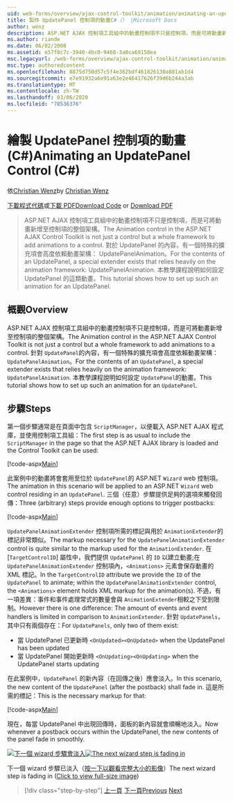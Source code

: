 ```yaml
---
uid: web-forms/overview/ajax-control-toolkit/animation/animating-an-updatepanel-control-cs
title: 製作 UpdatePanel 控制項的動畫C#（） |Microsoft Docs
author: wenz
description: ASP.NET AJAX 控制項工具組中的動畫控制項不只是控制項，而是可將動畫新增至控制項的整個架構。 適用于 ... 的內容
ms.author: riande
ms.date: 06/02/2008
ms.assetid: e57f8c7c-3940-4bc0-9468-3a0ca69158ea
msc.legacyurl: /web-forms/overview/ajax-control-toolkit/animation/animating-an-updatepanel-control-cs
msc.type: authoredcontent
ms.openlocfilehash: 8875d750d57c5f4e362bdf461826130a881ab1d4
ms.sourcegitcommit: e7e91932a6e91a63e2e46417626f39d6b244a3ab
ms.translationtype: MT
ms.contentlocale: zh-TW
ms.lasthandoff: 03/06/2020
ms.locfileid: "78536376"
---
```

# <a name="animating-an-updatepanel-control-c"></a><span data-ttu-id="25b9e-104">繪製 UpdatePanel 控制項的動畫 (C#)</span><span class="sxs-lookup"><span data-stu-id="25b9e-104">Animating an UpdatePanel Control (C#)</span></span>

<span data-ttu-id="25b9e-105">依[Christian Wenz](https://github.com/wenz)</span><span class="sxs-lookup"><span data-stu-id="25b9e-105">by [Christian Wenz](https://github.com/wenz)</span></span>

<span data-ttu-id="25b9e-106">[下載程式代碼](https://download.microsoft.com/download/9/3/f/93f8daea-bebd-4821-833b-95205389c7d0/UpdatePanelAnimation1.cs.zip)或[下載 PDF](https://download.microsoft.com/download/b/6/a/b6ae89ee-df69-4c87-9bfb-ad1eb2b23373/updatepanelanimation1CS.pdf)</span><span class="sxs-lookup"><span data-stu-id="25b9e-106">[Download Code](https://download.microsoft.com/download/9/3/f/93f8daea-bebd-4821-833b-95205389c7d0/UpdatePanelAnimation1.cs.zip) or [Download PDF](https://download.microsoft.com/download/b/6/a/b6ae89ee-df69-4c87-9bfb-ad1eb2b23373/updatepanelanimation1CS.pdf)</span></span>

> <span data-ttu-id="25b9e-107">ASP.NET AJAX 控制項工具組中的動畫控制項不只是控制項，而是可將動畫新增至控制項的整個架構。</span><span class="sxs-lookup"><span data-stu-id="25b9e-107">The Animation control in the ASP.NET AJAX Control Toolkit is not just a control but a whole framework to add animations to a control.</span></span> <span data-ttu-id="25b9e-108">對於 UpdatePanel 的內容，有一個特殊的擴充項會高度依賴動畫架構： UpdatePanelAnimation。</span><span class="sxs-lookup"><span data-stu-id="25b9e-108">For the contents of an UpdatePanel, a special extender exists that relies heavily on the animation framework: UpdatePanelAnimation.</span></span> <span data-ttu-id="25b9e-109">本教學課程說明如何設定 UpdatePanel 的這類動畫。</span><span class="sxs-lookup"><span data-stu-id="25b9e-109">This tutorial shows how to set up such an animation for an UpdatePanel.</span></span>

## <a name="overview"></a><span data-ttu-id="25b9e-110">概觀</span><span class="sxs-lookup"><span data-stu-id="25b9e-110">Overview</span></span>

<span data-ttu-id="25b9e-111">ASP.NET AJAX 控制項工具組中的動畫控制項不只是控制項，而是可將動畫新增至控制項的整個架構。</span><span class="sxs-lookup"><span data-stu-id="25b9e-111">The Animation control in the ASP.NET AJAX Control Toolkit is not just a control but a whole framework to add animations to a control.</span></span> <span data-ttu-id="25b9e-112">針對 `UpdatePanel`的內容，有一個特殊的擴充項會高度依賴動畫架構： `UpdatePanelAnimation`。</span><span class="sxs-lookup"><span data-stu-id="25b9e-112">For the contents of an `UpdatePanel`, a special extender exists that relies heavily on the animation framework: `UpdatePanelAnimation`.</span></span> <span data-ttu-id="25b9e-113">本教學課程說明如何設定 `UpdatePanel`的動畫。</span><span class="sxs-lookup"><span data-stu-id="25b9e-113">This tutorial shows how to set up such an animation for an `UpdatePanel`.</span></span>

## <a name="steps"></a><span data-ttu-id="25b9e-114">步驟</span><span class="sxs-lookup"><span data-stu-id="25b9e-114">Steps</span></span>

<span data-ttu-id="25b9e-115">第一個步驟通常是在頁面中包含 `ScriptManager`，以便載入 ASP.NET AJAX 程式庫，並使用控制項工具組：</span><span class="sxs-lookup"><span data-stu-id="25b9e-115">The first step is as usual to include the `ScriptManager` in the page so that the ASP.NET AJAX library is loaded and the Control Toolkit can be used:</span></span>

[!code-aspx[Main](animating-an-updatepanel-control-cs/samples/sample1.aspx)]

<span data-ttu-id="25b9e-116">此案例中的動畫將會套用至位於 `UpdatePanel`的 ASP.NET `Wizard` web 控制項。</span><span class="sxs-lookup"><span data-stu-id="25b9e-116">The animation in this scenario will be applied to an ASP.NET `Wizard` web control residing in an `UpdatePanel`.</span></span> <span data-ttu-id="25b9e-117">三個（任意）步驟提供足夠的選項來觸發回傳：</span><span class="sxs-lookup"><span data-stu-id="25b9e-117">Three (arbitrary) steps provide enough options to trigger postbacks:</span></span>

[!code-aspx[Main](animating-an-updatepanel-control-cs/samples/sample2.aspx)]

<span data-ttu-id="25b9e-118">`UpdatePanelAnimationExtender` 控制項所需的標記與用於 `AnimationExtender`的標記非常類似。</span><span class="sxs-lookup"><span data-stu-id="25b9e-118">The markup necessary for the `UpdatePanelAnimationExtender` control is quite similar to the markup used for the `AnimationExtender`.</span></span> <span data-ttu-id="25b9e-119">在 [`TargetControlID`] 屬性中，我們提供 `UpdatePanel` 的 `ID` 以建立動畫;在 `UpdatePanelAnimationExtender` 控制項內，`<Animations>` 元素會保存動畫的 XML 標記。</span><span class="sxs-lookup"><span data-stu-id="25b9e-119">In the `TargetControlID` attribute we provide the `ID` of the `UpdatePanel` to animate; within the `UpdatePanelAnimationExtender` control, the `<Animations>` element holds XML markup for the animation(s).</span></span> <span data-ttu-id="25b9e-120">不過，有一項差異：事件和事件處理常式的數量會與 `AnimationExtender`相較之下受到限制。</span><span class="sxs-lookup"><span data-stu-id="25b9e-120">However there is one difference: The amount of events and event handlers is limited in comparison to `AnimationExtender`.</span></span> <span data-ttu-id="25b9e-121">針對 `UpdatePanels`，其中只有兩個存在：</span><span class="sxs-lookup"><span data-stu-id="25b9e-121">For `UpdatePanels`, only two of them exist:</span></span>

- <span data-ttu-id="25b9e-122">當 UpdatePanel 已更新時 `<OnUpdated>`</span><span class="sxs-lookup"><span data-stu-id="25b9e-122">`<OnUpdated>` when the UpdatePanel has been updated</span></span>
- <span data-ttu-id="25b9e-123">當 UpdatePanel 開始更新時 `<OnUpdating>`</span><span class="sxs-lookup"><span data-stu-id="25b9e-123">`<OnUpdating>` when the UpdatePanel starts updating</span></span>

<span data-ttu-id="25b9e-124">在此案例中，`UpdatePanel` 的新內容（在回傳之後）應會淡入。</span><span class="sxs-lookup"><span data-stu-id="25b9e-124">In this scenario, the new content of the `UpdatePanel` (after the postback) shall fade in.</span></span> <span data-ttu-id="25b9e-125">這是所需的標記：</span><span class="sxs-lookup"><span data-stu-id="25b9e-125">This is the necessary markup for that:</span></span>

[!code-aspx[Main](animating-an-updatepanel-control-cs/samples/sample3.aspx)]

<span data-ttu-id="25b9e-126">現在，每當 UpdatePanel 中出現回傳時，面板的新內容就會順暢地淡入。</span><span class="sxs-lookup"><span data-stu-id="25b9e-126">Now whenever a postback occurs within the UpdatePanel, the new contents of the panel fade in smoothly.</span></span>

<span data-ttu-id="25b9e-127">[![下一個 wizard 步驟會淡入](animating-an-updatepanel-control-cs/_static/image2.png)](animating-an-updatepanel-control-cs/_static/image1.png)</span><span class="sxs-lookup"><span data-stu-id="25b9e-127">[![The next wizard step is fading in](animating-an-updatepanel-control-cs/_static/image2.png)](animating-an-updatepanel-control-cs/_static/image1.png)</span></span>

<span data-ttu-id="25b9e-128">下一個 wizard 步驟已淡入（[按一下以觀看完整大小的影像](animating-an-updatepanel-control-cs/_static/image3.png)）</span><span class="sxs-lookup"><span data-stu-id="25b9e-128">The next wizard step is fading in ([Click to view full-size image](animating-an-updatepanel-control-cs/_static/image3.png))</span></span>

> [!div class="step-by-step"]
> <span data-ttu-id="25b9e-129">[上一頁](changing-an-animation-using-client-side-code-cs.md)
> [下一頁](dynamically-controlling-updatepanel-animations-cs.md)</span><span class="sxs-lookup"><span data-stu-id="25b9e-129">[Previous](changing-an-animation-using-client-side-code-cs.md)
[Next](dynamically-controlling-updatepanel-animations-cs.md)</span></span>
